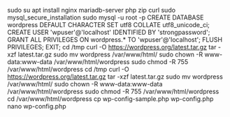 sudo su
apt install nginx mariadb-server php zip curl
sudo mysql_secure_installation
sudo mysql -u root -p
CREATE DATABASE wordpress DEFAULT CHARACTER SET utf8 COLLATE utf8_unicode_ci;
CREATE USER 'wpuser'@'localhost' IDENTIFIED BY 'strongpassword';
GRANT ALL PRIVILEGES ON wordpress.* TO 'wpuser'@'localhost';
FLUSH PRIVILEGES;
EXIT;
cd /tmp
curl -O https://wordpress.org/latest.tar.gz
tar -xzf latest.tar.gz
sudo mv wordpress /var/www/html/
sudo chown -R www-data:www-data /var/www/html/wordpress
sudo chmod -R 755 /var/www/html/wordpress
cd /tmp
curl -O https://wordpress.org/latest.tar.gz
tar -xzf latest.tar.gz
sudo mv wordpress /var/www/html/
sudo chown -R www-data:www-data /var/www/html/wordpress
sudo chmod -R 755 /var/www/html/wordpress
cd /var/www/html/wordpress
cp wp-config-sample.php wp-config.php
nano wp-config.php
